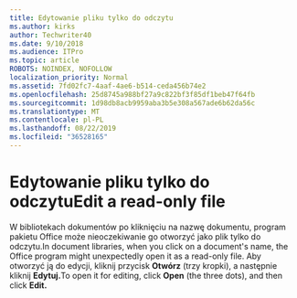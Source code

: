 ```yaml
---
title: Edytowanie pliku tylko do odczytu
ms.author: kirks
author: Techwriter40
ms.date: 9/10/2018
ms.audience: ITPro
ms.topic: article
ROBOTS: NOINDEX, NOFOLLOW
localization_priority: Normal
ms.assetid: 7fd02fc7-4aaf-4ae6-b514-ceda456b74e2
ms.openlocfilehash: 25d8745a988bf27a9c822bf3f85df1beb47f64fb
ms.sourcegitcommit: 1d98db8acb9959aba3b5e308a567ade6b62da56c
ms.translationtype: MT
ms.contentlocale: pl-PL
ms.lasthandoff: 08/22/2019
ms.locfileid: "36528165"
---
```

# <a name="edit-a-read-only-file"></a><span data-ttu-id="7281f-102">Edytowanie pliku tylko do odczytu</span><span class="sxs-lookup"><span data-stu-id="7281f-102">Edit a read-only file</span></span>

<span data-ttu-id="7281f-103">W bibliotekach dokumentów po kliknięciu na nazwę dokumentu, program pakietu Office może nieoczekiwanie go otworzyć jako plik tylko do odczytu.</span><span class="sxs-lookup"><span data-stu-id="7281f-103">In document libraries, when you click on a document's name, the Office program might unexpectedly open it as a read-only file.</span></span> <span data-ttu-id="7281f-104">Aby otworzyć ją do edycji, kliknij przycisk **Otwórz** (trzy kropki), a następnie kliknij **Edytuj.**</span><span class="sxs-lookup"><span data-stu-id="7281f-104">To open it for editing, click **Open** (the three dots), and then click **Edit.**</span></span>
  

